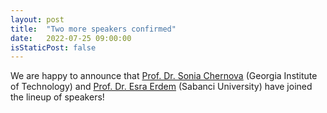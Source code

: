 ```yaml
---
layout: post
title:  "Two more speakers confirmed"
date:   2022-07-25 09:00:00
isStaticPost: false
---
```


We are happy to announce that [Prof. Dr. Sonia Chernova](https://faculty.cc.gatech.edu/~chernova/) (Georgia Institute of Technology) and [Prof. Dr. Esra Erdem](http://people.sabanciuniv.edu/esraerdem/) (Sabanci University) have joined the lineup of speakers!

